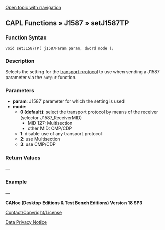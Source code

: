 [Open topic with navigation](../../../../../CANoeDEFamily.htm#Topics/CAPLFunctions/J1587/Functions/CAPLfunctionJ1587SetJ1587TP.md)

## CAPL Functions » J1587 » setJ1587TP

### Function Syntax

```plaintext
void setJ1587TP( j1587Param param, dword mode );
```

### Description

Selects the setting for the [transport protocol](../../../CANoeCANalyzer/J1587/J1587TransportProtocol.md) to use when sending a J1587 parameter via the `output` function.

### Parameters

- **param**: J1587 parameter for which the setting is used
- **mode**:
  - **0 (default)**: select the transport protocol by means of the receiver (selector J1587_ReceiverMID)
    - MID 127: Multisection
    - other MID: CMP/CDP
  - **1**: disable use of any transport protocol
  - **2**: use Multisection
  - **3**: use CMP/CDP

### Return Values

—

### Example

—

**CANoe (Desktop Editions & Test Bench Editions) Version 18 SP3**

[Contact/Copyright/License](../../../Shared/ContactCopyrightLicense.md)

[Data Privacy Notice](https://www.vector.com/int/en/company/get-info/privacy-policy/)
